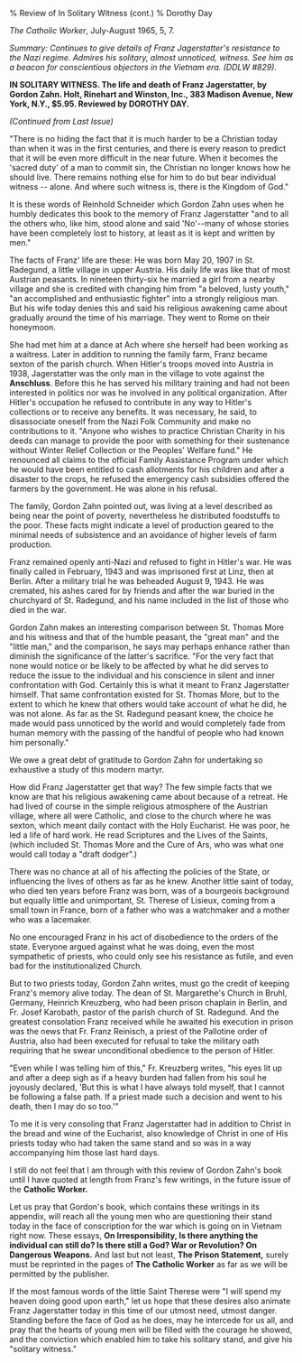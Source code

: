 % Review of In Solitary Witness (cont.)
% Dorothy Day

*The Catholic Worker*, July-August 1965, 5, 7.

*Summary: Continues to give details of Franz Jagerstatter's resistance
to the Nazi regime. Admires his solitary, almost unnoticed, witness. See
him as a beacon for conscientious objectors in the Vietnam era. (DDLW
\#829).*

**IN SOLITARY WITNESS. The life and death of Franz Jagerstatter, by
Gordon Zahn. Holt, Rinehart and Winston, Inc., 383 Madison Avenue, New
York, N.Y., \$5.95. Reviewed by DOROTHY DAY.**

*(Continued from Last Issue)*

"There is no hiding the fact that it is much harder to be a Christian
today than when it was in the first centuries, and there is every reason
to predict that it will be even more difficult in the near future. When
it becomes the 'sacred duty' of a man to commit sin, the Christian no
longer knows how he should live. There remains nothing else for him to
do but bear individual witness -- alone. And where such witness is,
there is the Kingdom of God."

It is these words of Reinhold Schneider which Gordon Zahn uses when he
humbly dedicates this book to the memory of Franz Jagerstatter "and to
all the others who, like him, stood alone and said 'No'--many of whose
stories have been completely lost to history, at least as it is kept and
written by men."

The facts of Franz' life are these: He was born May 20, 1907 in St.
Radegund, a little village in upper Austria. His daily life was like
that of most Austrian peasants. In nineteen thirty-six he married a girl
from a nearby village and she is credited with changing him from "a
beloved, lusty youth," "an accomplished and enthusiastic fighter" into a
strongly religious man. But his wife today denies this and said his
religious awakening came about gradually around the time of his
marriage. They went to Rome on their honeymoon.

She had met him at a dance at Ach where she herself had been working as
a waitress. Later in addition to running the family farm, Franz became
sexton of the parish church. When Hitler's troops moved into Austria in
1938, Jagerstatter was the only man in the village to vote against the
**Anschluss**. Before this he has served his military training and had
not been interested in politics nor was he involved in any political
organization. After Hitler's occupation he refused to contribute in any
way to Hitler's collections or to receive any benefits. It was
necessary, he said, to disassociate oneself from the Nazi Folk Community
and make no contributions to it. "Anyone who wishes to practice
Christian Charity in his deeds can manage to provide the poor with
something for their sustenance without Winter Relief Collection or the
Peoples' Welfare fund." He renounced all claims to the official Family
Assistance Program under which he would have been entitled to cash
allotments for his children and after a disaster to the crops, he
refused the emergency cash subsidies offered the farmers by the
government. He was alone in his refusal.

The family, Gordon Zahn pointed out, was living at a level described as
being near the point of poverty, nevertheless he distributed foodstuffs
to the poor. These facts might indicate a level of production geared to
the minimal needs of subsistence and an avoidance of higher levels of
farm production.

Franz remained openly anti-Nazi and refused to fight in Hitler's war. He
was finally called in February, 1943 and was imprisoned first at Linz,
then at Berlin. After a military trial he was beheaded August 9, 1943.
He was cremated, his ashes cared for by friends and after the war buried
in the churchyard of St. Radegund, and his name included in the list of
those who died in the war.

Gordon Zahn makes an interesting comparison between St. Thomas More and
his witness and that of the humble peasant, the "great man" and the
"little man," and the comparison, he says may perhaps enhance rather
than diminish the significance of the latter's sacrifice. "For the very
fact that none would notice or be likely to be affected by what he did
serves to reduce the issue to the individual and his conscience in
silent and inner confrontation with God. Certainly this is what it meant
to Franz Jagerstatter himself. That same confrontation existed for St.
Thomas More, but to the extent to which he knew that others would take
account of what he did, he was not alone. As far as the St. Radegund
peasant knew, the choice he made would pass unnoticed by the world and
would completely fade from human memory with the passing of the handful
of people who had known him personally."

We owe a great debt of gratitude to Gordon Zahn for undertaking so
exhaustive a study of this modern martyr.

How did Franz Jagerstatter get that way? The few simple facts that we
know are that his religious awakening came about because of a retreat.
He had lived of course in the simple religious atmosphere of the
Austrian village, where all were Catholic, and close to the church where
he was sexton, which meant daily contact with the Holy Eucharist. He was
poor, he led a life of hard work. He read Scriptures and the Lives of
the Saints, (which included St. Thomas More and the Cure of Ars, who was
what one would call today a "draft dodger".)

There was no chance at all of his affecting the policies of the State,
or influencing the lives of others as far as he knew. Another little
saint of today, who died ten years before Franz was born, was of a
bourgeois background but equally little and unimportant, St. Therese of
Lisieux, coming from a small town in France, born of a father who was a
watchmaker and a mother who was a lacemaker.

No one encouraged Franz in his act of disobedience to the orders of the
state. Everyone argued against what he was doing, even the most
sympathetic of priests, who could only see his resistance as futile, and
even bad for the institutionalized Church.

But to two priests today, Gordon Zahn writes, must go the credit of
keeping Franz's memory alive today. The dean of St. Margarethe's Church
in Bruhl, Germany, Heinrich Kreuzberg, who had been prison chaplain in
Berlin, and Fr. Josef Karobath, pastor of the parish church of St.
Radegund. And the greatest consolation Franz received while he awaited
his execution in prison was the news that Fr. Franz Reinisch, a priest
of the Pallotine order of Austria, also had been executed for refusal to
take the military oath requiring that he swear unconditional obedience
to the person of Hitler.

"Even while I was telling him of this," Fr. Kreuzberg writes, "his eyes
lit up and after a deep sigh as if a heavy burden had fallen from his
soul he joyously declared, 'But this is what I have always told myself,
that I cannot be following a false path. If a priest made such a
decision and went to his death, then I may do so too.'"

To me it is very consoling that Franz Jagerstatter had in addition to
Christ in the bread and wine of the Eucharist, also knowledge of Christ
in one of His priests today who had taken the same stand and so was in a
way accompanying him those last hard days.

I still do not feel that I am through with this review of Gordon Zahn's
book until I have quoted at length from Franz's few writings, in the
future issue of the **Catholic Worker.**

Let us pray that Gordon's book, which contains these writings in its
appendix, will reach all the young men who are questioning their stand
today in the face of conscription for the war which is going on in
Vietnam right now. These essays, **On Irresponsibility, Is there
anything the individual can still do? Is there still a God? War or
Revolution? On Dangerous Weapons.** And last but not least, **The Prison
Statement,** surely must be reprinted in the pages of **The Catholic
Worker** as far as we will be permitted by the publisher.

If the most famous words of the little Saint Therese were "I will spend
my heaven doing good upon earth," let us hope that these desires also
animate Franz Jagerstatter today in this time of our utmost need, utmost
danger. Standing before the face of God as he does, may he intercede for
us all, and pray that the hearts of young men will be filled with the
courage he showed, and the conviction which enabled him to take his
solitary stand, and give his "solitary witness."
